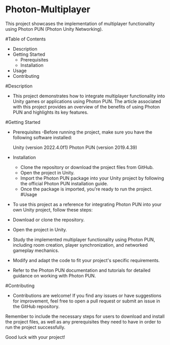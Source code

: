 # Photon-Multiplayer

This project showcases the implementation of multiplayer functionality using Photon PUN (Photon Unity Networking).

#Table of Contents
- Description
- Getting Started
  - Prerequisites
  - Installation
- Usage
- Contributing

#Description
- This project demonstrates how to integrate multiplayer functionality into Unity games or applications using Photon PUN. The article associated with this project provides an overview of the benefits of using Photon PUN and highlights its key features.

#Getting Started
- Prerequisites
  -Before running the project, make sure you have the following software installed:

  Unity (version 2022.4.0f1)
  Photon PUN (version 2019.4.39)
- Installation
  - Clone the repository or download the project files from GitHub.
  - Open the project in Unity.
  - Import the Photon PUN package into your Unity project by following the official Photon PUN installation guide.
  - Once the package is imported, you're ready to run the project.
#Usage
- To use this project as a reference for integrating Photon PUN into your own Unity project, follow these steps:

- Download or clone the repository.
- Open the project in Unity.
- Study the implemented multiplayer functionality using Photon PUN, including room creation, player synchronization, and networked gameplay mechanics.
- Modify and adapt the code to fit your project's specific requirements.
- Refer to the Photon PUN documentation and tutorials for detailed guidance on working with Photon PUN.

#Contributing
- Contributions are welcome! If you find any issues or have suggestions for improvement, feel free to open a pull request or submit an issue in the GitHub repository.


Remember to include the necessary steps for users to download and install the project files, as well as any prerequisites they need to have in order to run the project successfully.

Good luck with your project!
